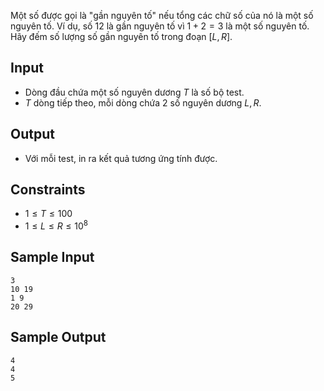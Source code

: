 <!-- https://www.spoj.com/problems/GONE/ -->

Một số được gọi là "gần nguyên tố" nếu tổng các chữ số của nó là một số nguyên tố. Ví dụ, số $12$ là gần nguyên tố vì $1+2=3$ là một số nguyên tố. Hãy đếm số lượng số gần nguyên tố trong đoạn $[L, R]$.

## Input

- Dòng đầu chứa một số nguyên dương $T$ là số bộ test.
- $T$ dòng tiếp theo, mỗi dòng chứa 2 số nguyên dương $L, R$.

## Output

- Với mỗi test, in ra kết quả tương ứng tính được.

## Constraints

- $1\le T\le 100$
- $1\le L\le R\le 10^{8}$

## Sample Input

    3
    10 19
    1 9
    20 29

## Sample Output

    4
    4
    5

